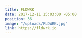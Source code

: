 ```yaml
---
title: FLDWRK
date: 2017-12-11 15:03:00 -05:00
position: 36
image: "/uploads/FLDWRK.jpg"
link: https://fldwrk.io
---
```


